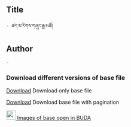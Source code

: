 ## Title
	- ཚད་མ་རིགས་གཞུང་རྒྱ་མཚོ།

## Author
	- 







### Download different versions of base file

<a href='https://minhaskamal.github.io/DownGit/#/home?url=https://github.com/ta4tsering/P008165/tree/main/P008165.opf/base' class='button'>Download</a> Download only base file

<a href='https://minhaskamal.github.io/DownGit/#/home?url=https://github.com/ta4tsering/P008165/tree/main/P008165.opf' class='button'>Download</a> Download base file with pagination

[<img width="25" src="https://library.bdrc.io/icons/BUDA-small.svg"> Images of base open in BUDA](https://library.bdrc.io/show/bdr:IE0OPP008165)
